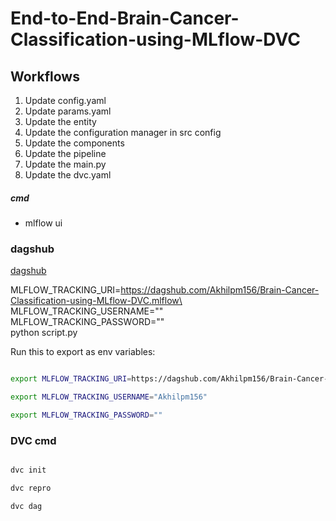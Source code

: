 # End-to-End-Brain-Cancer-Classification-using-MLflow-DVC

## Workflows

1. Update config.yaml
2. Update params.yaml
3. Update the entity
4. Update the configuration manager in src config
5. Update the components
6. Update the pipeline 
7. Update the main.py
8. Update the dvc.yaml


##### cmd
- mlflow ui

### dagshub
[dagshub](https://dagshub.com/)

MLFLOW_TRACKING_URI=https://dagshub.com/Akhilpm156/Brain-Cancer-Classification-using-MLflow-DVC.mlflow\
MLFLOW_TRACKING_USERNAME="" \
MLFLOW_TRACKING_PASSWORD="" \
python script.py

Run this to export as env variables:

```bash

export MLFLOW_TRACKING_URI=https://dagshub.com/Akhilpm156/Brain-Cancer-Classification-using-MLflow-DVC.mlflow

export MLFLOW_TRACKING_USERNAME="Akhilpm156"

export MLFLOW_TRACKING_PASSWORD=""

```

### DVC cmd

```bash

dvc init

dvc repro

dvc dag

```
